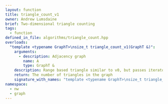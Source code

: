 ```yaml
---
layout: function
title: triangle_count_v1
owner: Andrew Lumsdaine
brief: Two-dimensional triangle counting
tags:
  - function
defined_in_file: algorithms/triangle_count.hpp
overloads:
  "template <typename GraphT>\nsize_t triangle_count_v1(GraphT &)":
    arguments:
      - description: Adjacency graph
        name: A
        type: GraphT &
    description: Range based triangle similar to v0, but passes iterators for the first range for the set intersection to reduce unnecessary work.
    return: The number of triangles in the graph
    signature_with_names: "template <typename GraphT>\nsize_t triangle_count_v1(GraphT & A)"
namespace:
  - nw
  - graph
---
```

